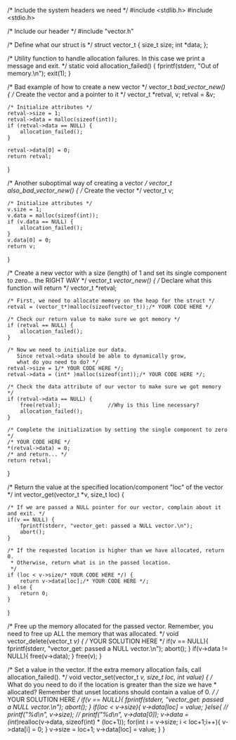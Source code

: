 /* Include the system headers we need */
#include <stdlib.h>
#include <stdio.h>

/* Include our header */
#include "vector.h"

/* Define what our struct is */
struct vector_t {
    size_t size;
    int *data;
};

/* Utility function to handle allocation failures. In this
   case we print a message and exit. */
static void allocation_failed() {
    fprintf(stderr, "Out of memory.\n");
    exit(1);
}

/* Bad example of how to create a new vector */
vector_t *bad_vector_new() {
    /* Create the vector and a pointer to it */
    vector_t *retval, v;
    retval = &v;

    /* Initialize attributes */
    retval->size = 1;
    retval->data = malloc(sizeof(int));
    if (retval->data == NULL) {
        allocation_failed();
    }

    retval->data[0] = 0;
    return retval;
}

/* Another suboptimal way of creating a vector */
vector_t also_bad_vector_new() {
    /* Create the vector */
    vector_t v;

    /* Initialize attributes */
    v.size = 1;
    v.data = malloc(sizeof(int));
    if (v.data == NULL) {
        allocation_failed();
    }
    v.data[0] = 0;
    return v;
}

/* Create a new vector with a size (length) of 1
   and set its single component to zero... the
   RIGHT WAY */
vector_t *vector_new() {
    /* Declare what this function will return */
    vector_t *retval;

    /* First, we need to allocate memory on the heap for the struct */
    retval = (vector_t*)malloc(sizeof(vector_t));/* YOUR CODE HERE */

    /* Check our return value to make sure we got memory */
    if (retval == NULL) {
        allocation_failed();
    }

    /* Now we need to initialize our data.
       Since retval->data should be able to dynamically grow,
       what do you need to do? */
    retval->size = 1/* YOUR CODE HERE */;
    retval->data = (int* )malloc(sizeof(int));/* YOUR CODE HERE */;

    /* Check the data attribute of our vector to make sure we got memory */
    if (retval->data == NULL) {
        free(retval);				//Why is this line necessary?
        allocation_failed();
    }

    /* Complete the initialization by setting the single component to zero */
    /* YOUR CODE HERE */ 
    *(retval->data) = 0;
    /* and return... */
    return retval;
}

/* Return the value at the specified location/component "loc" of the vector */
int vector_get(vector_t *v, size_t loc) {

    /* If we are passed a NULL pointer for our vector, complain about it and exit. */
    if(v == NULL) {
        fprintf(stderr, "vector_get: passed a NULL vector.\n");
        abort();
    }

    /* If the requested location is higher than we have allocated, return 0.
     * Otherwise, return what is in the passed location.
     */
    if (loc < v->size/* YOUR CODE HERE */) {
        return v->data[loc];/* YOUR CODE HERE */;
    } else {
        return 0;
    }
}

/* Free up the memory allocated for the passed vector.
   Remember, you need to free up ALL the memory that was allocated. */
void vector_delete(vector_t *v) {
    /* YOUR SOLUTION HERE */
    if(v == NULL){
        fprintf(stderr, "vector_get: passed a NULL vector.\n");
        abort();
    }
    if(v->data != NULL){
        free(v->data);
    }
    free(v);
}

/* Set a value in the vector. If the extra memory allocation fails, call
   allocation_failed(). */
void vector_set(vector_t *v, size_t loc, int value) {
    /* What do you need to do if the location is greater than the size we have
     * allocated?  Remember that unset locations should contain a value of 0.
     */
    /* YOUR SOLUTION HERE */
    if(v == NULL){
        fprintf(stderr, "vector_get: passed a NULL vector.\n");
        abort();
    }
    if(loc < v->size){
        v->data[loc] = value;
    }else{
        // printf("%d\n", v->size);
        // printf("%d\n", v->data[0]);
        v->data = (int*)realloc(v->data, sizeof(int) * (loc+1));
        for(int i = v->size; i < loc+1;i++){
            v->data[i] = 0;
        }
        v->size = loc+1;
        v->data[loc] = value;
    }
}
